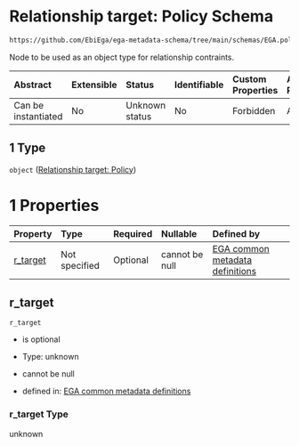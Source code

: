 # Relationship target: Policy Schema

```txt
https://github.com/EbiEga/ega-metadata-schema/tree/main/schemas/EGA.policy.json#/properties/policy_relationships/items/allOf/1/anyOf/1/allOf/1/anyOf/1
```

Node to be used as an object type for relationship contraints.

| Abstract            | Extensible | Status         | Identifiable | Custom Properties | Additional Properties | Access Restrictions | Defined In                                                                   |
| :------------------ | :--------- | :------------- | :----------- | :---------------- | :-------------------- | :------------------ | :--------------------------------------------------------------------------- |
| Can be instantiated | No         | Unknown status | No           | Forbidden         | Allowed               | none                | [EGA.policy.json\*](../../../schemas/EGA.policy.json "open original schema") |

## 1 Type

`object` ([Relationship target: Policy](ega-12-definitions-relationship-target-policy.md))

# 1 Properties

| Property               | Type          | Required | Nullable       | Defined by                                                                                                                                                                                                                                             |
| :--------------------- | :------------ | :------- | :------------- | :----------------------------------------------------------------------------------------------------------------------------------------------------------------------------------------------------------------------------------------------------- |
| [r\_target](#r_target) | Not specified | Optional | cannot be null | [EGA common metadata definitions](ega-12-definitions-relationship-target-policy-properties-r_target.md "https://github.com/EbiEga/ega-metadata-schema/tree/main/schemas/EGA.common-definitions.json#/definitions/r-target-policy/properties/r_target") |

## r\_target



`r_target`

*   is optional

*   Type: unknown

*   cannot be null

*   defined in: [EGA common metadata definitions](ega-12-definitions-relationship-target-policy-properties-r_target.md "https://github.com/EbiEga/ega-metadata-schema/tree/main/schemas/EGA.common-definitions.json#/definitions/r-target-policy/properties/r_target")

### r\_target Type

unknown
